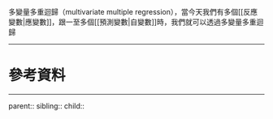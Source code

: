 多變量多重迴歸（multivariate multiple regression），當今天我們有多個[[反應變數|應變數]]，跟一至多個[[預測變數|自變數]]時，我們就可以透過多變量多重迴歸

- - -
# 參考資料

- - -
parent::
sibling::
child::